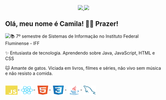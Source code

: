 <div align="center" >
  <a href="https://github.com/frizzocamila">
    <img height="150em" src="https://github-readme-stats.vercel.app/api?username=frizzocamila&show_icons=true&theme=radical" />
  </a>
  <a href="https://github.com/frizzocamila">
    <img height="150em" src="https://github-readme-stats.vercel.app/api/top-langs/?username=frizzocamila&layout=compact&theme=radical" />
  </a>
</div>

## Olá, meu nome é Camila! 👩‍💻 Prazer!

<div>
  <img align="left" src="./imgs/cat_computer.gif"/>
  <p> 📚 7º semestre de Sistemas de Informação no Instituto Federal Fluminense - IFF</p>
  <p> ✨ Entusiasta de tecnologia. Aprendendo sobre Java, JavaScript, HTML e CSS</p>
  <p> 🐱 Amante de gatos. Viciada em livros, filmes e séries, não vivo sem música e não resisto a comida.</p>
</div>
<div style="display: inline_block"><br>
  <img align="center" alt="Js" height="30" width="40" src="https://raw.githubusercontent.com/devicons/devicon/master/icons/javascript/javascript-plain.svg">-
  <img align="center" alt="React" height="30" width="40" src="https://raw.githubusercontent.com/devicons/devicon/master/icons/react/react-original.svg">-
  <img align="center" alt="HTML" height="30" width="40" src="https://raw.githubusercontent.com/devicons/devicon/master/icons/html5/html5-original.svg">-
  <img align="center" alt="CSS" height="30" width="40" src="https://raw.githubusercontent.com/devicons/devicon/master/icons/css3/css3-original.svg">-
  <img align="center" alt="Java" height="30" width="40" src="https://raw.githubusercontent.com/devicons/devicon/master/icons/java/java-original.svg">-
  <img align="center" alt="MySql" height="30" width="40" src="https://raw.githubusercontent.com/devicons/devicon/master/icons/mysql/mysql-original.svg">
 </div>
